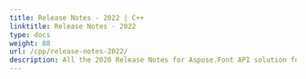 ```yaml
---
title: Release Notes - 2022 | C++
linktitle: Release Notes - 2022
type: docs
weight: 88
url: /cpp/release-notes-2022/
description: All the 2020 Release Notes for Aspose.Font API solution for C++ are collected in this chapter of the documentation divided by the versions.
---
```

